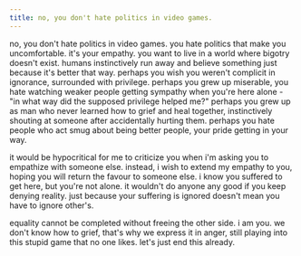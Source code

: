 ```yaml
---
title: no, you don't hate politics in video games.
---
```


no, you don't hate politics in video games. you hate politics that make you uncomfortable. it's your empathy. you want to live in a world where bigotry doesn't exist. humans instinctively run away and believe something just because it's better that way. perhaps you wish you weren't complicit in ignorance, surrounded with privilege. perhaps you grew up miserable, you hate watching weaker people getting sympathy when you're here alone - "in what way did the supposed privilege helped me?" perhaps you grew up as man who never learned how to grief and heal together, instinctively shouting at someone after accidentally hurting them. perhaps you hate people who act smug about being better people, your pride getting in your way.

it would be hypocritical for me to criticize you when i'm asking you to empathize with someone else. instead, i wish to extend my empathy to you, hoping you will return the favour to someone else. i know you suffered to get here, but you're not alone. it wouldn't do anyone any good if you keep denying reality. just because your suffering is ignored doesn't mean you have to ignore other's.

equality cannot be completed without freeing the other side. i am you. we don't know how to grief, that's why we express it in anger, still playing into this stupid game that no one likes. let's just end this already.
